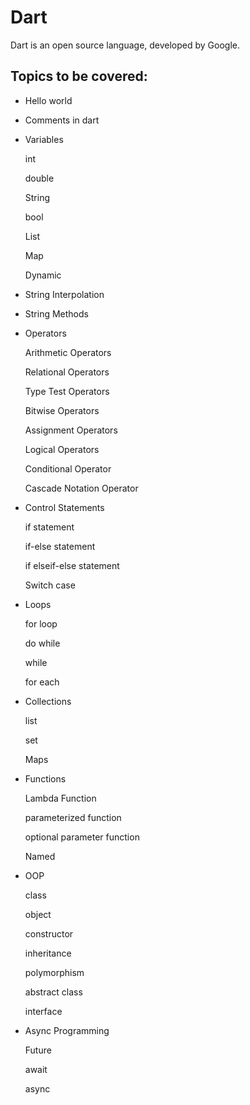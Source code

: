 # Dart
Dart is an open source language, developed by Google.  
## Topics to be covered:
- Hello world
- Comments in dart
- Variables

   int
 
  double
  
  String
  
  bool
  
  List
  
  Map
  
  Dynamic
- String Interpolation
- String Methods
- Operators
  
  Arithmetic Operators
  
  Relational Operators
  
  Type Test Operators
  
  Bitwise Operators
  
  Assignment Operators
  
  Logical Operators
  
  Conditional Operator
  
  Cascade Notation Operator
- Control Statements
  
  if statement
  
  if-else statement
  
  if elseif-else statement
  
  Switch case
- Loops
  
  for loop
  
  do while
  
  while
  
  for each
  
- Collections
 
  list
 
  set
 
  Maps

- Functions
 
  Lambda Function
 
  parameterized function 
 
  optional parameter function
 
  Named

- OOP
 
  class
 
  object
 
  constructor
 
  inheritance
 
  polymorphism
 
  abstract class
 
  interface

- Async Programming
 
  Future
 
  await
 
  async 
